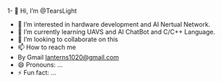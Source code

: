 1- 👋 Hi, I’m @TearsLight
- 👀 I’m interested in hardware development and AI Nertual Network.
- 🌱 I’m currently learning UAVS and AI ChatBot and C/C++ Language.
- 💞️ I’m looking to collaborate on this
- 📫 How to reach me
- By Gmail
lanterns1020@gmail.com
- 😄 Pronouns: ...
- ⚡ Fun fact: ...

<!---
TearsLight/TearsLight is a ✨ special ✨ repository because its `README.md` (this file) appears on your GitHub profile.
You can click the Preview link to take a look at your changes.
--->

